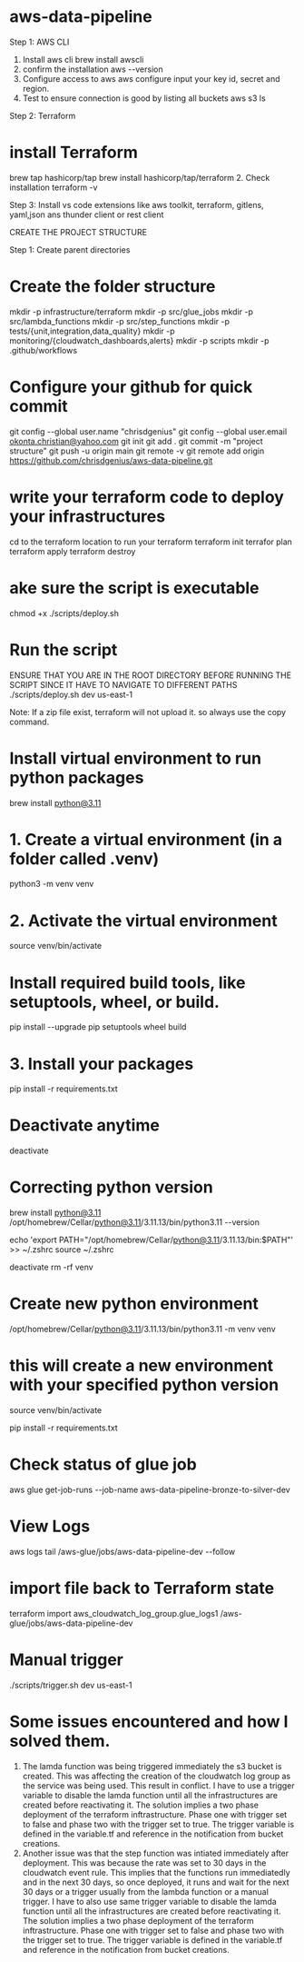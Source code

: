 # aws-data-pipeline
Step 1: AWS CLI
1. Install aws cli
brew install awscli
2. confirm the installation
aws --version
3. Configure access to aws
aws configure
input your key id, secret and region.
4. Test to ensure connection is good by listing all buckets
aws s3 ls

Step 2: Terraform
#  install Terraform
brew tap hashicorp/tap
brew install hashicorp/tap/terraform
2. Check installation
terraform -v

Step 3: Install vs code extensions like aws toolkit, terraform, gitlens, yaml,json ans thunder client or rest client

CREATE THE PROJECT STRUCTURE

Step 1: Create parent directories


# Create the folder structure
mkdir -p infrastructure/terraform
mkdir -p src/glue_jobs
mkdir -p src/lambda_functions
mkdir -p src/step_functions
mkdir -p tests/{unit,integration,data_quality}
mkdir -p monitoring/{cloudwatch_dashboards,alerts}
mkdir -p scripts
mkdir -p .github/workflows

# Configure your github for quick commit
git config --global user.name "chrisdgenius" 
git config --global user.email okonta.christian@yahoo.com
git init
git add .
git commit -m "project structure"
git push -u origin main
git remote -v
git remote add origin https://github.com/chrisdgenius/aws-data-pipeline.git


# write your terraform code to deploy your infrastructures
cd to the terraform location to run your terraform
terraform init
terrafor plan
terraform apply
terraform destroy



# ake sure the script is executable
chmod +x ./scripts/deploy.sh

# Run the script
ENSURE THAT YOU ARE IN THE ROOT DIRECTORY BEFORE RUNNING THE SCRIPT SINCE IT HAVE TO NAVIGATE TO DIFFERENT PATHS
./scripts/deploy.sh dev us-east-1  

Note:
If a zip file exist, terraform will not upload it.
so always use the copy command.


# Install virtual environment to run python packages
brew install python@3.11

# 1. Create a virtual environment (in a folder called .venv)
python3 -m venv venv

# 2. Activate the virtual environment
source venv/bin/activate
# Install required build tools, like setuptools, wheel, or build.
pip install --upgrade pip setuptools wheel build

# 3. Install your packages
pip install -r requirements.txt
# Deactivate anytime
deactivate

# Correcting python version
brew install python@3.11
/opt/homebrew/Cellar/python@3.11/3.11.13/bin/python3.11 --version

echo 'export PATH="/opt/homebrew/Cellar/python@3.11/3.11.13/bin:$PATH"' >> ~/.zshrc
source ~/.zshrc

deactivate
rm -rf venv
# Create new python environment
/opt/homebrew/Cellar/python@3.11/3.11.13/bin/python3.11 -m venv venv
# this will create a new environment with your specified python version
source venv/bin/activate

pip install -r requirements.txt


# Check status of glue job
aws glue get-job-runs --job-name aws-data-pipeline-bronze-to-silver-dev
# View Logs
aws logs tail /aws-glue/jobs/aws-data-pipeline-dev --follow

# import file back to Terraform state 
terraform import aws_cloudwatch_log_group.glue_logs1 /aws-glue/jobs/aws-data-pipeline-dev


# Manual trigger
./scripts/trigger.sh dev us-east-1


# Some issues encountered and how I solved them.
1. The lamda function was being triggered immediately the s3 bucket is created. This was affecting the creation of the cloudwatch log group as the service was being used. This result in conflict.
I have to use a trigger variable to disable the lamda function until all the infrastructures are created before reactivating it.
The solution implies a two phase deployment of the terraform inftrastructure.
Phase one with trigger set to false and phase two with the trigger set to true. The trigger variable is defined in the variable.tf and reference in the notification from bucket creations.
2. Another issue was that the step function was intiated immediately after deployment.
This was because the rate was set to 30 days in the cloudwatch event rule. This implies that the functions run immediatedly and in the next 30 days, so once deployed, it runs and wait for the next 30 days or a trigger usually from the lambda function or a manual trigger.
I have to also use same trigger variable to disable the lamda function until all the infrastructures are created before reactivating it.
The solution implies a two phase deployment of the terraform inftrastructure.
Phase one with trigger set to false and phase two with the trigger set to true. The trigger variable is defined in the variable.tf and reference in the notification from bucket creations.